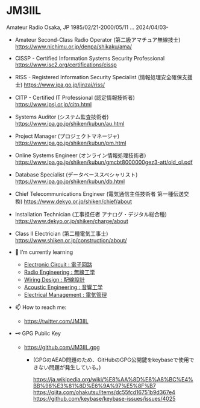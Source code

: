 # JM3IIL
Amateur Radio
Osaka, JP
1985/02/21-2000/05/11 ... 2024/04/03-

- Amateur Second-Class Radio Operator (第二級アマチュア無線技士) https://www.nichimu.or.jp/denpa/shikaku/ama/
<!-- First-Class Technical Radio Operator for On-The-Ground Services (第一級陸上無線技術士) https://www.nichimu.or.jp/denpa/shikaku/riku/ -->
- CISSP - Certified Information Systems Security Professional https://www.isc2.org/certifications/cissp
- RISS - Registered Information Security Specialist (情報処理安全確保支援士) https://www.ipa.go.jp/jinzai/riss/
- CITP - Certified IT Professional (認定情報技術者) https://www.ipsj.or.jp/citp.html
- Systems Auditor (システム監査技術者) https://www.ipa.go.jp/shiken/kubun/au.html
- Project Manager (プロジェクトマネージャ) https://www.ipa.go.jp/shiken/kubun/pm.html
- Online Systems Engineer (オンライン情報処理技術者) https://www.ipa.go.jp/shiken/kubun/gmcbt8000000gez3-att/old_ol.pdf
- Database Specialist (データベーススペシャリスト) https://www.ipa.go.jp/shiken/kubun/db.html
- Chief Telecommunications Engineer (電気通信主任技術者 第一種伝送交換) https://www.dekyo.or.jp/shiken/chief/about
- Installation Technician (工事担任者 アナログ・デジタル総合種) https://www.dekyo.or.jp/shiken/charge/about
- Class II Electrician (第二種電気工事士) https://www.shiken.or.jp/construction/about/

- 🌱 I’m currently learning
  - [Electronic Circuit : 電子回路](https://github.com/JM3IIL/ElectronicCircuit/)
  - [Radio Engineering : 無線工学](https://github.com/JM3IIL/RadioEngineering/)
  - [Wiring Design : 配線設計](https://github.com/JM3IIL/WiringDesign/)
  - [Acoustic Engineering : 音響工学](https://github.com/JM3IIL/AcousticEngineering/)
  - [Electrical Management : 電気管理](https://github.com/JM3IIL/ElectricalManagement/)

- 📫 How to reach me:
  - https://twitter.com/JM3IIL

- 🗝 GPG Public Key
  - https://github.com/JM3IIL.gpg
    - (GPGのAEAD問題のため、GitHubのGPG公開鍵をkeybaseで使用できない問題が発生している。)
   
       https://ja.wikipedia.org/wiki/%E8%AA%8D%E8%A8%BC%E4%BB%98%E3%81%8D%E6%9A%97%E5%8F%B7
       https://qiita.com/ohakutsu/items/dc55fcd16751b9d367e4
       https://github.com/keybase/keybase-issues/issues/4025

<!--
### Hi there 👋

**JM3IIL/JM3IIL** is a ✨ _special_ ✨ repository because its `README.md` (this file) appears on your GitHub profile.

Here are some ideas to get you started:

- 🔭 I’m currently working on ...
- 🌱 I’m currently learning ...
- 👯 I’m looking to collaborate on ...
- 🤔 I’m looking for help with ...
- 💬 Ask me about ...
- 📫 How to reach me: ...
- 😄 Pronouns: ...
- ⚡ Fun fact: ...
-->
